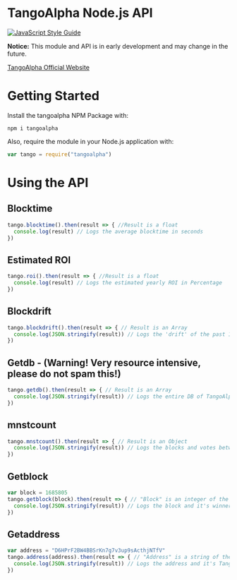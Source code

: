 # TangoAlpha Node.js API

[![JavaScript Style Guide](https://cdn.rawgit.com/standard/standard/master/badge.svg)](https://github.com/standard/standard)

**Notice:** This module and API is in early development and may change in the future.

[TangoAlpha Official Website](https://tangoalpha.gq/)

# Getting Started

Install the tangoalpha NPM Package with:
```
npm i tangoalpha
```
Also, require the module in your Node.js application with:
```js
var tango = require("tangoalpha")
```

# Using the API

## Blocktime

```js
tango.blocktime().then(result => { //Result is a float
  console.log(result) // Logs the average blocktime in seconds
})
```

## Estimated ROI

```js
tango.roi().then(result => { //Result is a float
  console.log(result) // Logs the estimated yearly ROI in Percentage
})
```

## Blockdrift

```js
tango.blockdrift().then(result => { // Result is an Array
  console.log(JSON.stringify(result)) // Logs the 'drift' of the past 1000 blocks
})
```

## Getdb - (Warning! Very resource intensive, please do not spam this!)

```js
tango.getdb().then(result => { // Result is an Array
  console.log(JSON.stringify(result)) // Logs the entire DB of TangoAlpha
})
```

## mnstcount

```js
tango.mnstcount().then(result => { // Result is an Object
  console.log(JSON.stringify(result)) // Logs the blocks and votes betweeen Stakers and MNs
})
```

## Getblock

```js
var block = 1685805
tango.getblock(block).then(result => { // "Block" is an integer of the desired block. Result is an Object
  console.log(JSON.stringify(result)) // Logs the block and it's winners
})
```

## Getaddress

```js
var address = "D6HPrF2BW4BBSrKn7g7v3up9sActhjNTfV"
tango.address(address).then(result => { // "Address" is a string of the desired coin address. Result is an Object
  console.log(JSON.stringify(result)) // Logs the address and it's TangoAlpha stats (voteweight, balance, blocksseen)
})
```
